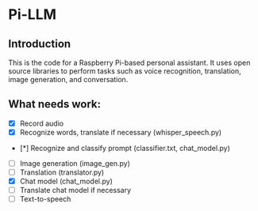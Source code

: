# Pi-LLM

## Introduction
This is the code for a Raspberry Pi-based personal assistant. It uses open source libraries to perform tasks such as voice recognition, translation, image generation, and conversation. 

## What needs work:
- [x] Record audio
- [x] Recognize words, translate if necessary (whisper_speech.py)
- [*] Recognize and classify prompt (classifier.txt, chat_model.py)
- [ ] Image generation (image_gen.py)
- [ ] Translation (translator.py)
- [x] Chat model (chat_model.py)
- [ ] Translate chat model if necessary
- [ ] Text-to-speech